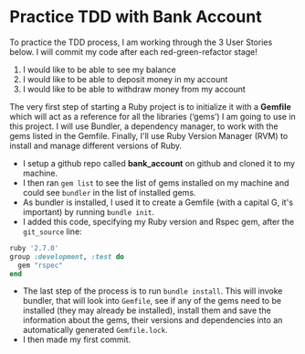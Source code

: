 # Practice TDD with Bank Account

To practice the TDD process, I am working through the 3 User Stories below. I will commit my code after each red-green-refactor stage!

1. I would like to be able to see my balance
2. I would like to be able to deposit money in my account
3. I would like to be able to withdraw money from my account

The very first step of starting a Ruby project is to initialize it with a **Gemfile** which will act as a reference for all the libraries (‘gems’) I am going to use in this project. I will use Bundler, a dependency manager, to work with the gems listed in the Gemfile. Finally, I'll use Ruby Version Manager (RVM) to install and manage different versions of Ruby.

- I setup a github repo called **bank_account** on github and cloned it to my machine.  
- I then ran  `gem list`  to see the list of gems installed on my machine and could see  `bundler`  in the list of installed gems.    
-   As bundler is installed, I used it to create a Gemfile (with a capital G, it's important)  by running  `bundle init`.
- I added this code, specifying my Ruby version and Rspec gem, after the  `git_source`  line:
```ruby
ruby '2.7.0'
group :development, :test do
  gem "rspec"
end
```
- The last step of the process is to run `bundle install`. This will invoke bundler, that will look into `Gemfile`, see if any of the gems need to be installed (they may already be installed), install them and save the information about the gems, their versions and dependencies into an automatically generated `Gemfile.lock`.
- I then made my first commit.
